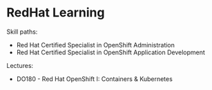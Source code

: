 # RedHat Learning

Skill paths:

- Red Hat Certified Specialist in OpenShift Administration
- Red Hat Certified Specialist in OpenShift Application Development

Lectures:

- DO180 - Red Hat OpenShift I: Containers & Kubernetes
